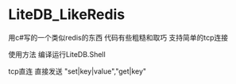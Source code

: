 # LiteDB_LikeRedis
用c#写的一个类似redis的东西
代码有些粗糙和取巧
支持简单的tcp连接

使用方法
编译运行LiteDB.Shell

tcp直连
直接发送 "set|key|value","get|key"

